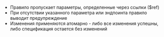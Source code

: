 - Правило пропускает параметры, определенные через ссылки ($ref)
- При отсутствии указанного параметра или эндпоинта правило выводит предупреждение 
- Изменения применяются атомарно - либо все изменения успешны, либо спецификация остается без изменений